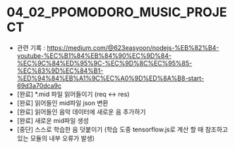 # 04_02_PPOMODORO_MUSIC_PROJECT

* 관련 기록
: https://medium.com/@623easyoon/nodejs-%EB%82%B4-youtube-%EC%B1%84%EB%84%90%EC%9D%84-%EC%9C%84%ED%95%9C-%EC%9D%8C%EC%95%85-%EC%83%9D%EC%84%B1-%ED%94%84%EB%A1%9C%EC%A0%9D%ED%8A%B8-start-69d3a70dca9c
* [완료] *.mid 파일 읽어들이기 (req <-> res)
* [완료] 읽어들인 mid파일 json 변환
* [완료] 읽어들인 음악 데이터에 새로운 음 추가하기
* [완료] 새로운 mid파일 생성
* [중단] 스스로 학습한 음 덧붙이기 (학습 도중 tensorflow.js로 계산 할 때 참조하고 있는 모듈의 내부 오류가 발생)

